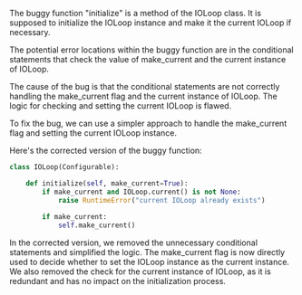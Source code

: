 The buggy function "initialize" is a method of the IOLoop class. It is supposed to initialize the IOLoop instance and make it the current IOLoop if necessary. 

The potential error locations within the buggy function are in the conditional statements that check the value of make_current and the current instance of IOLoop.

The cause of the bug is that the conditional statements are not correctly handling the make_current flag and the current instance of IOLoop. The logic for checking and setting the current IOLoop is flawed.

To fix the bug, we can use a simpler approach to handle the make_current flag and setting the current IOLoop instance.

Here's the corrected version of the buggy function:

```python
class IOLoop(Configurable):

    def initialize(self, make_current=True):
        if make_current and IOLoop.current() is not None:
            raise RuntimeError("current IOLoop already exists")
        
        if make_current:
            self.make_current()
```

In the corrected version, we removed the unnecessary conditional statements and simplified the logic. The make_current flag is now directly used to decide whether to set the IOLoop instance as the current instance. We also removed the check for the current instance of IOLoop, as it is redundant and has no impact on the initialization process.